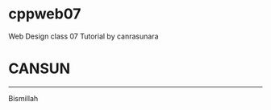 # cppweb07
Web Design class 07
Tutorial by canrasunara

<html>
<head>
    <title> Website CanSun </title>
</head>
    <body>
    <h1> CANSUN </h1>
    <hr/>
    <p> Bismillah </p>    
    </body>
</html>
